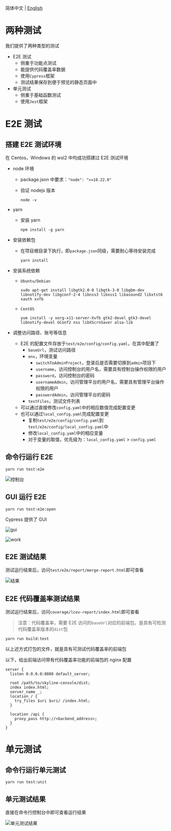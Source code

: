 简体中文 | [English](/docs/en/test/1-ready-to-work.md)

# 两种测试

我们提供了两种类型的测试

- E2E 测试
  - 侧重于功能点测试
  - 能提供代码覆盖率数据
  - 使用`Cypress`框架
  - 测试结果保存到便于预览的静态页面中
- 单元测试
  - 侧重于基础函数测试
  - 使用`Jest`框架

# E2E 测试

## 搭建 E2E 测试环境

在 Centos，Windows 的 wsl2 中均成功搭建过 E2E 测试环境

- node 环境
  - package.json 中要求：`"node": ">=10.22.0"`
  - 验证 nodejs 版本

    ```shell
    node -v
    ```

- yarn
  - 安装 yarn

    ```shell
    npm install -g yarn
    ```

- 安装依赖包
  - 在项目根目录下执行，即`package.json`同级，需要耐心等待安装完成

    ```shell
    yarn install
    ```

- 安装系统依赖
  - `Ubuntu/Debian`

    ```shell
    sudo apt-get install libgtk2.0-0 libgtk-3-0 libgbm-dev libnotify-dev libgconf-2-4 libnss3 libxss1 libasound2 libxtst6 xauth xvfb
    ```

  - `CentOS`

    ```shell
    yum install -y xorg-x11-server-Xvfb gtk2-devel gtk3-devel libnotify-devel GConf2 nss libXScrnSaver alsa-lib
    ```

- 调整访问路径、账号等信息
  - E2E 的配置文件存放于`test/e2e/config/config.yaml`，在其中配置了
    - `baseUrl`，测试访问路径
    - `env`，环境变量
      - `switchToAdminProject`，登录后是否需要切换到`admin`项目下
      - `username`，访问控制台的用户名，需要具有控制台操作权限的用户
      - `password`，访问控制台的密码
      - `usernameAdmin`，访问管理平台的用户名，需要具有管理平台操作权限的用户
      - `passwordAdmin`，访问管理平台的密码
    - `testFiles`，测试文件列表
  - 可以通过直接修改`config.yaml`中的相应数值完成配置变更
  - 也可以通过`local_config.yaml`完成配置变更
    - 复制`test/e2e/config/config.yaml`到`test/e2e/config/local_config.yaml`中
    - 修改`local_config.yaml`中的相应变量
    - 对于变量的取值，优先级为：`local_config.yaml` > `config.yaml`

## 命令行运行 E2E

```shell
yarn run test:e2e
```

![控制台](images/e2e/console.png)

## GUI 运行 E2E

```shell
yarn run test:e2e:open
```

Cypress 提供了 GUI

![gui](images/e2e/gui-list.png)

![work](images/e2e/gui-work.png)

## E2E 测试结果

测试运行结束后，访问`test/e2e/report/merge-report.html`即可查看

![结果](images/e2e/result.png)

## E2E 代码覆盖率测试结果

测试运行结束后，访问`coverage/lcov-report/index.html`即可查看

> 注意：代码覆盖率，需要 E2E 访问的`baseUrl`对应的前端包，是具有可检测代码覆盖率版本的`dist`包

```shell
yarn run build:test
```

以上述方式打包的文件，就是具有可测试代码覆盖率的前端包

以下，给出前端访问带有代码覆盖率功能的前端包的 nginx 配置

```nginx
server {
  listen 0.0.0.0:8088 default_server;

  root /path/to/skyline-console/dist;
  index index.html;
  server_name _;
  location / {
    try_files $uri $uri/ /index.html;
  }

  location /api {
    proxy_pass http://<backend_address>;
  }
}
```

# 单元测试

## 命令行运行单元测试

```shell
yarn run test:unit
```

## 单元测试结果

直接在命令行控制台中即可查看运行结果

![单元测试结果](images/unit/result.png)

